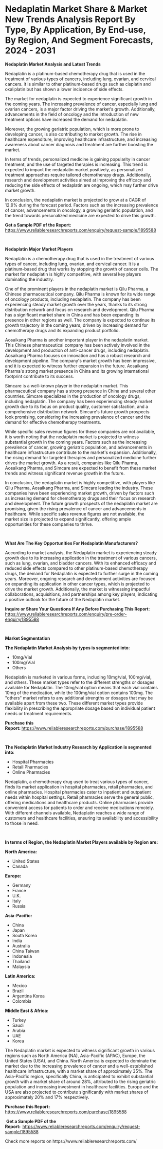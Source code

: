 <p><h1>Nedaplatin Market Share & Market New Trends Analysis Report By Type, By Application, By End-use, By Region, And Segment Forecasts, 2024 - 2031</h1></p><p><strong>Nedaplatin Market Analysis and Latest Trends</strong></p>
<p><p>Nedaplatin is a platinum-based chemotherapy drug that is used in the treatment of various types of cancers, including lung, ovarian, and cervical cancers. It is similar to other platinum-based drugs such as cisplatin and oxaliplatin but has shown a lower incidence of side effects.</p><p>The market for nedaplatin is expected to experience significant growth in the coming years. The increasing prevalence of cancer, especially lung and ovarian cancers, is a major factor driving the market's growth. Additionally, advancements in the field of oncology and the introduction of new treatment options have increased the demand for nedaplatin.</p><p>Moreover, the growing geriatric population, which is more prone to developing cancer, is also contributing to market growth. The rise in healthcare expenditure, improving healthcare infrastructure, and increasing awareness about cancer diagnosis and treatment are further boosting the market.</p><p>In terms of trends, personalized medicine is gaining popularity in cancer treatment, and the use of targeted therapies is increasing. This trend is expected to impact the nedaplatin market positively, as personalized treatment approaches require tailored chemotherapy drugs. Additionally, research and development activities aimed at improving the efficacy and reducing the side effects of nedaplatin are ongoing, which may further drive market growth.</p><p>In conclusion, the nedaplatin market is projected to grow at a CAGR of 12.9% during the forecast period. Factors such as the increasing prevalence of cancer, advancements in oncology, a growing geriatric population, and the trend towards personalized medicine are expected to drive this growth.</p></p>
<p><strong>Get a Sample PDF of the Report:&nbsp;</strong> <a href="https://www.reliableresearchreports.com/enquiry/request-sample/1895588">https://www.reliableresearchreports.com/enquiry/request-sample/1895588</a></p>
<p>&nbsp;</p>
<p><strong>Nedaplatin Major Market Players</strong></p>
<p><p>Nedaplatin is a chemotherapy drug that is used in the treatment of various types of cancer, including lung, ovarian, and cervical cancer. It is a platinum-based drug that works by stopping the growth of cancer cells. The market for nedaplatin is highly competitive, with several key players dominating the industry.</p><p>One of the prominent players in the nedaplatin market is Qilu Pharma, a Chinese pharmaceutical company. Qilu Pharma is known for its wide range of oncology products, including nedaplatin. The company has been experiencing steady market growth over the years, thanks to its strong distribution network and focus on research and development. Qilu Pharma has a significant market share in China and has been expanding its presence in other regions as well. The company is expected to continue its growth trajectory in the coming years, driven by increasing demand for chemotherapy drugs and its expanding product portfolio.</p><p>Aosaikang Pharma is another important player in the nedaplatin market. This Chinese pharmaceutical company has been actively involved in the development and production of anti-cancer drugs, including nedaplatin. Aosaikang Pharma focuses on innovation and has a robust research and development pipeline. The company's market growth has been impressive, and it is expected to witness further expansion in the future. Aosaikang Pharma's strong market presence in China and its growing international footprint contribute to its success.</p><p>Simcare is a well-known player in the nedaplatin market. This pharmaceutical company has a strong presence in China and several other countries. Simcare specializes in the production of oncology drugs, including nedaplatin. The company has been experiencing steady market growth due to its focus on product quality, customer satisfaction, and a comprehensive distribution network. Simcare's future growth prospects look promising, considering the increasing prevalence of cancer and the demand for effective chemotherapy treatments.</p><p>While specific sales revenue figures for these companies are not available, it is worth noting that the nedaplatin market is projected to witness substantial growth in the coming years. Factors such as the increasing prevalence of cancer, growing geriatric population, and advancements in healthcare infrastructure contribute to the market's expansion. Additionally, the rising demand for targeted therapies and personalized medicine further drives the market growth. As a result, companies like Qilu Pharma, Aosaikang Pharma, and Simcare are expected to benefit from these market trends and witness significant revenue growth in the future.</p><p>In conclusion, the nedaplatin market is highly competitive, with players like Qilu Pharma, Aosaikang Pharma, and Simcare leading the industry. These companies have been experiencing market growth, driven by factors such as increasing demand for chemotherapy drugs and their focus on research and development. The future growth prospects of the nedaplatin market are promising, given the rising prevalence of cancer and advancements in healthcare. While specific sales revenue figures are not available, the market size is projected to expand significantly, offering ample opportunities for these companies to thrive.</p></p>
<p>&nbsp;</p>
<p><strong>What Are The Key Opportunities For Nedaplatin Manufacturers?</strong></p>
<p><p>According to market analysis, the Nedaplatin market is experiencing steady growth due to its increasing application in the treatment of various cancers, such as lung, ovarian, and bladder cancers. With its enhanced efficacy and reduced side effects compared to other platinum-based chemotherapy drugs, the demand for Nedaplatin is expected to further surge in the coming years. Moreover, ongoing research and development activities are focused on expanding its application in other cancer types, which is projected to drive the market growth. Additionally, the market is witnessing impactful collaborations, acquisitions, and partnerships among key players, indicating a positive outlook for the future of the Nedaplatin market.</p></p>
<p><strong>Inquire or Share Your Questions If Any Before Purchasing This Report:</strong> <a href="https://www.reliableresearchreports.com/enquiry/pre-order-enquiry/1895588">https://www.reliableresearchreports.com/enquiry/pre-order-enquiry/1895588</a></p>
<p>&nbsp;</p>
<p><strong>Market Segmentation</strong></p>
<p><strong>The Nedaplatin Market Analysis by types is segmented into:</strong></p>
<p><ul><li>10mg/Vial</li><li>100mg/Vial</li><li>Others</li></ul></p>
<p><p>Nedaplatin is marketed in various forms, including 10mg/vial, 100mg/vial, and others. These market types refer to the different strengths or dosages available for Nedaplatin. The 10mg/vial option means that each vial contains 10mg of the medication, while the 100mg/vial option contains 100mg. The "others" market refers to any additional strengths or dosages that may be available apart from these two. These different market types provide flexibility in prescribing the appropriate dosage based on individual patient needs or treatment requirements.</p></p>
<p><strong>Purchase this Report:&nbsp;</strong><a href="https://www.reliableresearchreports.com/purchase/1895588">https://www.reliableresearchreports.com/purchase/1895588</a></p>
<p>&nbsp;</p>
<p><strong>The Nedaplatin Market Industry Research by Application is segmented into:</strong></p>
<p><ul><li>Hospital Pharmacies</li><li>Retail Pharmacies</li><li>Online Pharmacies</li></ul></p>
<p><p>Nedaplatin, a chemotherapy drug used to treat various types of cancer, finds its market application in hospital pharmacies, retail pharmacies, and online pharmacies. Hospital pharmacies cater to inpatient and outpatient needs within hospital settings. Retail pharmacies serve the general public, offering medications and healthcare products. Online pharmacies provide convenient access for patients to order and receive medications remotely. With different channels available, Nedaplatin reaches a wide range of customers and healthcare facilities, ensuring its availability and accessibility to those in need.</p></p>
<p>&nbsp;</p>
<p><strong>In terms of Region, the Nedaplatin Market Players available by Region are:</strong></p>
<p>
    <p> <strong> North America: </strong>
        <ul>
            <li>United States</li>
            <li>Canada</li>
        </ul>
        </p> 
    <p> <strong> Europe: </strong>
        <ul>
            <li>Germany</li>
            <li>France</li>
            <li>U.K.</li>
            <li>Italy</li>
            <li>Russia</li>
        </ul>
        </p> 
    <p> <strong> Asia-Pacific: </strong>
        <ul>
            <li>China</li>
            <li>Japan</li>
            <li>South Korea</li>
            <li>India</li>
            <li>Australia</li>
            <li>China Taiwan</li>
            <li>Indonesia</li>
            <li>Thailand</li>
            <li>Malaysia</li>
        </ul>
        </p> 
    <p> <strong> Latin America: </strong>
        <ul>
            <li>Mexico</li>
            <li>Brazil</li>
            <li>Argentina Korea</li>
            <li>Colombia</li>
        </ul>
        </p> 
    <p> <strong> Middle East & Africa: </strong>
        <ul>
            <li>Turkey</li>
            <li>Saudi</li>
            <li>Arabia</li>
            <li>UAE</li>
            <li>Korea</li>
        </ul>
    </p>
    </p>
<p><p>The Nedaplatin market is expected to witness significant growth in various regions such as North America (NA), Asia-Pacific (APAC), Europe, the United States (USA), and China. North America is expected to dominate the market due to the increasing prevalence of cancer and a well-established healthcare infrastructure, with a market share of approximately 35%. The Asia-Pacific region, specifically China, is anticipated to exhibit substantial growth with a market share of around 28%, attributed to the rising geriatric population and increasing investment in healthcare facilities. Europe and the USA are also projected to contribute significantly with market shares of approximately 20% and 17% respectively.</p></p>
<p><strong>Purchase this Report: </strong><a href="https://www.reliableresearchreports.com/purchase/1895588">https://www.reliableresearchreports.com/purchase/1895588</a></p>
<p>&nbsp;<strong>Get a Sample PDF of the Report:&nbsp;&nbsp;</strong><a href="https://www.reliableresearchreports.com/enquiry/request-sample/1895588">https://www.reliableresearchreports.com/enquiry/request-sample/1895588</a></p>
<p><strong></strong></p>
<p>Check more reports on https://www.reliableresearchreports.com/</p>